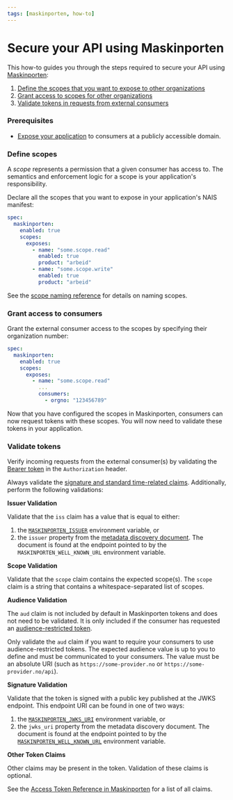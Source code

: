 ```yaml
---
tags: [maskinporten, how-to]
---
```


# Secure your API using Maskinporten

This how-to guides you through the steps required to secure your API using [Maskinporten](../README.md):

1. [Define the scopes that you want to expose to other organizations](#define-scopes)
2. [Grant access to scopes for other organizations](#grant-access-to-consumers)
3. [Validate tokens in requests from external consumers](#validate-tokens)

### Prerequisites

- [Expose your application](../../../workloads/application/how-to/expose.md) to consumers at a publicly accessible domain.

### Define scopes

A _scope_ represents a permission that a given consumer has access to.
The semantics and enforcement logic for a scope is your application's responsibility.

Declare all the scopes that you want to expose in your application's NAIS manifest:

```yaml title="nais.yaml" hl_lines="5-11"
spec:
  maskinporten:
    enabled: true
    scopes:
      exposes:
        - name: "some.scope.read"
          enabled: true
          product: "arbeid"
        - name: "some.scope.write"
          enabled: true
          product: "arbeid"
```

See the [scope naming reference](../reference/README.md#scope-naming) for details on naming scopes.

### Grant access to consumers

Grant the external consumer access to the scopes by specifying their organization number:

```yaml title="nais.yaml" hl_lines="8-9"
spec:
  maskinporten:
    enabled: true
    scopes:
      exposes:
        - name: "some.scope.read"
          ...
          consumers:
            - orgno: "123456789"
```

Now that you have configured the scopes in Maskinporten, consumers can now request tokens with these scopes.
You will now need to validate these tokens in your application.

### Validate tokens

Verify incoming requests from the external consumer(s) by validating the [Bearer token](../../explanations/README.md#bearer-token) in the `Authorization` header.

Always validate the [signature and standard time-related claims](../../explanations/README.md#token-validation).
Additionally, perform the following validations:

**Issuer Validation**

Validate that the `iss` claim has a value that is equal to either:

1. the [`MASKINPORTEN_ISSUER`][variables-ref] environment variable, or
2. the `issuer` property from the [metadata discovery document](../../explanations/README.md#well-known-url-metadata-document).
   The document is found at the endpoint pointed to by the `MASKINPORTEN_WELL_KNOWN_URL` environment variable.

**Scope Validation**

Validate that the `scope` claim contains the expected scope(s).
The `scope` claim is a string that contains a whitespace-separated list of scopes.

**Audience Validation**

The `aud` claim is not included by default in Maskinporten tokens and does not need to be validated.
It is only included if the consumer has requested an [audience-restricted token](https://docs.digdir.no/maskinporten_func_audience_restricted_tokens.html).

Only validate the `aud` claim if you want to require your consumers to use audience-restricted tokens.
The expected audience value is up to you to define and must be communicated to your consumers.
The value must be an absolute URI (such as `https://some-provider.no` or `https://some-provider.no/api`).

**Signature Validation**

Validate that the token is signed with a public key published at the JWKS endpoint.
This endpoint URI can be found in one of two ways:

1. the [`MASKINPORTEN_JWKS_URI`][variables-ref] environment variable, or
2. the `jwks_uri` property from the metadata discovery document.
   The document is found at the endpoint pointed to by the [`MASKINPORTEN_WELL_KNOWN_URL`][variables-ref] environment variable.

**Other Token Claims**

Other claims may be present in the token.
Validation of these claims is optional.

See the [Access Token Reference in Maskinporten](https://docs.digdir.no/docs/Maskinporten/maskinporten_protocol_token#the-access-token) for a list of all claims.

[variables-ref]: ../reference/README.md#variables-for-validating-tokens
